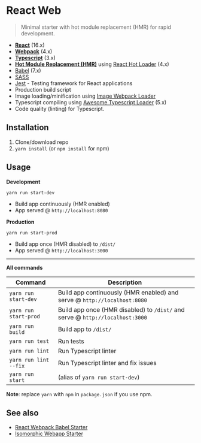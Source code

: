 # React Web
> Minimal starter with hot module replacement (HMR) for rapid development.

* **[React](https://facebook.github.io/react/)** (16.x)
* **[Webpack](https://webpack.js.org/)** (4.x)
* **[Typescript](https://www.typescriptlang.org/)** (3.x)
* **[Hot Module Replacement (HMR)](https://webpack.js.org/concepts/hot-module-replacement/)** using [React Hot Loader](https://github.com/gaearon/react-hot-loader) (4.x)
* [Babel](http://babeljs.io/) (7.x)
* [SASS](http://sass-lang.com/)
* [Jest](https://facebook.github.io/jest/) - Testing framework for React applications
* Production build script
* Image loading/minification using [Image Webpack Loader](https://github.com/tcoopman/image-webpack-loader)
* Typescript compiling using [Awesome Typescript Loader](https://github.com/s-panferov/awesome-typescript-loader) (5.x)
* Code quality (linting) for Typescript.

## Installation
1. Clone/download repo
2. `yarn install` (or `npm install` for npm)

## Usage
**Development**

`yarn run start-dev`

* Build app continuously (HMR enabled)
* App served @ `http://localhost:8080`

**Production**

`yarn run start-prod`

* Build app once (HMR disabled) to `/dist/`
* App served @ `http://localhost:3000`

---

**All commands**

Command | Description
--- | ---
`yarn run start-dev` | Build app continuously (HMR enabled) and serve @ `http://localhost:8080`
`yarn run start-prod` | Build app once (HMR disabled) to `/dist/` and serve @ `http://localhost:3000`
`yarn run build` | Build app to `/dist/`
`yarn run test` | Run tests
`yarn run lint` | Run Typescript linter
`yarn run lint --fix` | Run Typescript linter and fix issues
`yarn run start` | (alias of `yarn run start-dev`)

**Note**: replace `yarn` with `npm` in `package.json` if you use npm.

## See also
* [React Webpack Babel Starter](https://github.com/vikpe/react-webpack-babel-starter)
* [Isomorphic Webapp Starter](https://github.com/vikpe/isomorphic-webapp-starter)
